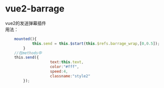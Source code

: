 # vue2-barrage  
vue2的发送弹幕插件  
用法：  
```js
    mounted(){
			this.send = this.$start(this.$refs.barrage_wrap,[0,0.5]);
		}
    //在methods中
    this.send({
					text:this.text,
					color:"#fff",
					speed:4,
					classname:"style2"
		});
```

